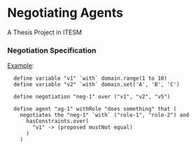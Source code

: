 Negotiating Agents
===
A Thesis Project in ITESM

### Negotiation Specification
[Example](comm/src/main/scala/feh/tec/agents/impl/NegotiationSpecification.scala):
```
  define variable "v1" `with` domain.range(1 to 10)
  define variable "v2" `with` domain.set('A', 'B', 'C')

  define negotiation "neg-1" over ("v1", "v2", "v5")

  define agent "ag-1" withRole "does something" that (
    negotiates the "neg-1" `with` ("role-1", "role-2") and
      hasConstraints.over(
        "v1" -> (proposed mustNot equal)
      )
    )
```
